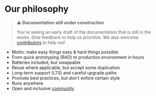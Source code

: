 # Our philosophy

> ⚠️ **Documentation still under construction**
>
> You're seeing an early draft of the documentation that is still in the works.
> Give feedback to help us prioritize.
> We also welcome [contributors](../more/community.md) to help out!

* Motto: make easy things easy & hard things possible
* From quick prototyping (<abbrev title="Rapid Application Development">RAD</abbrev>) to production environment in hours
* Batteries included, but swappable
* Reuse where applicable, but accept some duplication
* Long-term support (LTS) and careful upgrade paths
* Promote best practices, but don't enfore certain style
* Runs anywhere
* Open and inclusive [community](community.md)
